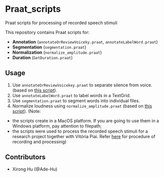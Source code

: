 # Praat_scripts
Praat scripts for processing of recorded speech stimuli

This repository contains Praat scripts for:
- **Annotation** (`annotateOrReviewVoiceky.praat`, `annotateLabelWord.praat`)
- **Segmentation** (`segmentation.praat`)
- **Normalization** (`normalize_amplitude.praat`)
- **Duration** (`GetDuration.praat`)

## Usage
1. Use `annotateOrReviewVoicekey.praat` to separate silence from voice. (based on [this script]()).
2. Use `annotateLabelWord.praat` to label words in a TextGrid.
3. Use `segmentation.praat` to segment words into individual files.
4. Normalize loudness using `normalize_amplitude.praat` (based on [this script](https://github.com/stylerw/styler_praat_scripts/blob/master/normalize_amplitude.praat)).
(Note:
- the scripts create in a MacOS platform. If you are going to use them in a Windows platform, pay attention to filepath;
- the scripts were used to process the recorded speech stimuli for a research project together with Vitória Piai. Refer [here](https://docs.google.com/document/d/1M-THxfE4knI41UioJ69_OCba2acqC4Wk51d2ILWJqUA/edit?tab=t.0) for procedure of recording and processing)

## Contributors
- Xirong Hu (@Ade-Hu)

